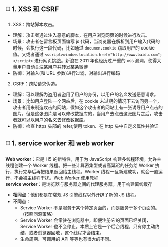 ## :white_medium_square: 1. XSS 和 CSRF

1. XSS：跨站脚本攻击。

- 理解：攻击者通过注入恶意的脚本，在用户浏览网页的时候进行攻击。
- 场景：攻击者在留言板页面编写 js 代码，当浏览器在解析到用户输入代码的时候，会执行这一段代码，比如通过 `documen.cookie` 窃取用户的 cookie 值。又或者通过 `<script>window.location.href="http://www.baidu.com";</script>` 进行网页挑战。新浪在 2011 年也经历过严重的 xss 漏洞，使得大量用户自动关注某用户并转发某条微博
- 防御：对输入(和 URL 参数)进行过滤，对输出进行编码

2. CSRF：跨站请求伪造。

- 理解：可以理解为盗用者盗用了用户的身份，以用户的名义发送恶意请求。
- 场景：比如用户登陆一个网站后，在 cookie 未过期的情况下去访问另一个，攻击者用来制造攻击的网站，假如这个攻击者的网站上有一张诱导用户点击的图片，但是这张图片是可以修改数据库的，当用户去点击这张图片之后，攻击者就可以以用户的名义去修改数据库。
- 防御：检查 https 头部的 refer,使用 token、在 http 头中自定义属性并验证

## :white_medium_square: 1. service worker 和 web worker

**Web worker**：它是 H5 的新特性，用于为 JavaScript 构建多线程环境。允许主线程创建一个 Worker 线程。把一些计算密集型或者高延迟的任务给 Worker 执行，执行完毕后再把结果返回给主线程。Worker 线程一旦新建成功，就会一直运行，不会被主线程干扰。[Web Worker 使用教程](http://www.ruanyifeng.com/blog/2018/07/web-worker.html)  
**service worker**：是浏览器与服务器之间的代理服务器，用于构建离线缓存

- **相同点**：他们都是在常规 JS 引擎线程以外开辟了新的 JS 线程。
- **不同点**：
  - Service Worker 不是服务于某个特定页面的，而是服务于多个页面的。（按照同源策略）
  - Service Worker 会常驻在浏览器中，即便注册它的页面已经关闭，Service Worker 也不会停止。本质上它是一个后台线程，只有你主动终结，或者浏览器回收，这个线程才会结束。
  - 生命周期、可调用的 API 等等也有很大的不同。
